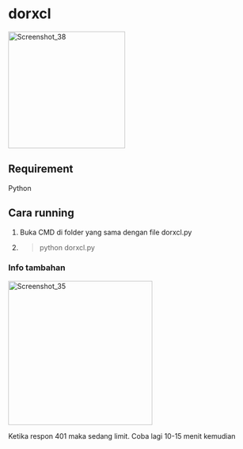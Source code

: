 # dorxcl
<img width="236" alt="Screenshot_38" src="https://github.com/maldiharyojudanto/dorxcl/assets/76139419/13e1d78f-ca94-4d14-bf5c-2fe2d04b2ebd">

## Requirement
Python

## Cara running
1. Buka CMD di folder yang sama dengan file dorxcl.py
2. > python dorxcl.py

### Info tambahan
<img width="291" alt="Screenshot_35" src="https://github.com/maldiharyojudanto/dorxcl/assets/76139419/38a72e59-1f75-421c-8d16-5c6b045ee4da">

Ketika respon 401 maka sedang limit. Coba lagi 10-15 menit kemudian
